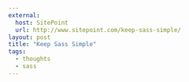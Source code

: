 ```yaml
---
external:
  host: SitePoint
  url: http://www.sitepoint.com/keep-sass-simple/
layout: post
title: "Keep Sass Simple"
tags:
  - thoughts
  - sass
---
```

